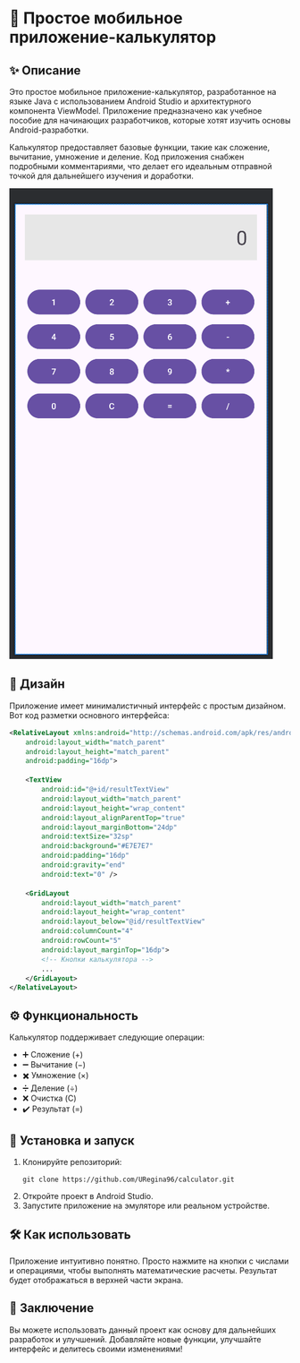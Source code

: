 
# 📱 Простое мобильное приложение-калькулятор

## ✨ Описание
Это простое мобильное приложение-калькулятор, разработанное на языке Java с использованием Android Studio и архитектурного компонента ViewModel. Приложение предназначено как учебное пособие для начинающих разработчиков, которые хотят изучить основы Android-разработки.

Калькулятор предоставляет базовые функции, такие как сложение, вычитание, умножение и деление. Код приложения снабжен подробными комментариями, что делает его идеальным отправной точкой для дальнейшего изучения и доработки.

![Скриншот калькулятора](app/src/main/res/drawable/calculator.png) <!-- Замените URL_для_вашей_картинки на ссылку на изображение вашего калькулятора -->

## 🎨 Дизайн
Приложение имеет минималистичный интерфейс с простым дизайном. Вот код разметки основного интерфейса:

```xml
<RelativeLayout xmlns:android="http://schemas.android.com/apk/res/android"
    android:layout_width="match_parent"
    android:layout_height="match_parent"
    android:padding="16dp">

    <TextView
        android:id="@+id/resultTextView"
        android:layout_width="match_parent"
        android:layout_height="wrap_content"
        android:layout_alignParentTop="true"
        android:layout_marginBottom="24dp"
        android:textSize="32sp"
        android:background="#E7E7E7"
        android:padding="16dp"
        android:gravity="end"
        android:text="0" />

    <GridLayout
        android:layout_width="match_parent"
        android:layout_height="wrap_content"
        android:layout_below="@id/resultTextView"
        android:columnCount="4"
        android:rowCount="5"
        android:layout_marginTop="16dp">
        <!-- Кнопки калькулятора -->
        ...
    </GridLayout>
</RelativeLayout>
```

## ⚙️ Функциональность
Калькулятор поддерживает следующие операции:
- ➕ Сложение (+)
- ➖ Вычитание (−)
- ✖️ Умножение (×)
- ➗ Деление (÷)
- ❌ Очистка (C)
- ✔️ Результат (=)

## 🚀 Установка и запуск
1. Клонируйте репозиторий:
   ```
   git clone https://github.com/URegina96/calculator.git
   ```
2. Откройте проект в Android Studio.
3. Запустите приложение на эмуляторе или реальном устройстве.

## 🛠️ Как использовать
Приложение интуитивно понятно. Просто нажмите на кнопки с числами и операциями, чтобы выполнять математические расчеты. Результат будет отображаться в верхней части экрана.

## 📝 Заключение
Вы можете использовать данный проект как основу для дальнейших разработок и улучшений. Добавляйте новые функции, улучшайте интерфейс и делитесь своими изменениями!

